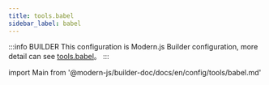 ```yaml
---
title: tools.babel
sidebar_label: babel
---
```


:::info BUILDER
This configuration is Modern.js Builder configuration, more detail can see [tools.babel](https://modernjs.dev/builder/en/api/config-tools.html#tools-babel)。
:::

import Main from '@modern-js/builder-doc/docs/en/config/tools/babel.md'

<Main />
